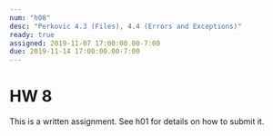 ```yaml
---
num: "h08"
desc: "Perkovic 4.3 (Files), 4.4 (Errors and Exceptions)"
ready: true
assigned: 2019-11-07 17:00:00.00-7:00
due: 2019-11-14 17:00:00.00-7:00
---
```


# HW 8

This is a written assignment. See h01 for details on how to submit it.
